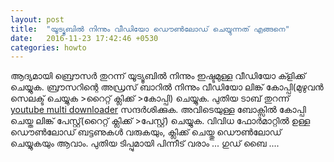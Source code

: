 ```yaml
---
layout: post
title:  "യൂട്യൂബിൽ നിന്നും വീഡിയോ ഡൌൺലോഡ് ചെയ്യുന്നത് എങ്ങനെ"
date:   2016-11-23 17:42:46 +0530
categories: howto
---
```


<div class="youtube-player" data-id="LoCwNt01Gys"></div>

ആദ്യമായി ബ്രൌസർ തുറന്ന് യൂട്യൂബിൽ നിന്നും ഇഷ്ടമുള്ള വീഡിയോ ക്ളിക്ക്  ചെയ്യുക.
ബ്രൗസറിന്റെ അഡ്രസ് ബാറിൽ നിന്നും വീഡിയോ ലിങ്ക് കോപ്പി(മുഴുവൻ സെലക്ട് ചെയ്യുക >റൈറ്റ് ക്ലിക്ക് >കോപ്പി) ചെയ്യുക.
പുതിയ ടാബ് തുറന്ന് [youtube multi downloader](http://www.youtubemultidownloader.com) സന്ദർശിക്കുക.
അവിടെയുള്ള ബോക്സിൽ കോപ്പി ചെയ്ത ലിങ്ക് പേസ്റ്റ്(റൈറ്റ് ക്ലിക്ക് >പേസ്റ്റ്) ചെയ്യുക. 
വിവിധ ഫോർമാറ്റിൽ ഉള്ള ഡൌൺലോഡ് ബട്ടണുകൾ വരുകയും, ക്ലിക്ക് ചെയ്തു ഡൌൺലോഡ് ചെയ്യുകയും ആവാം.
പുതിയ ടിപ്പുമായി പിന്നീട് വരാം ... ഗുഡ് ബൈ ....
